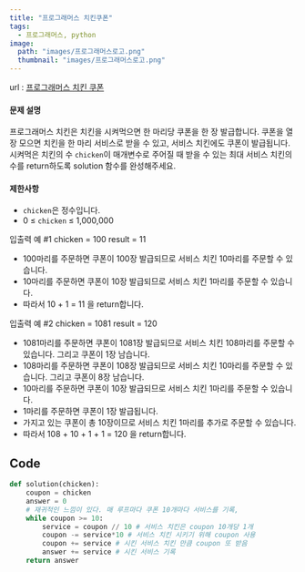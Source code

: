 ```yaml
---
title: "프로그래머스 치킨쿠폰"
tags:
  - 프로그래머스, python
image:
  path: "images/프로그래머스로고.png"
  thumbnail: "images/프로그래머스로고.png"
---
```

url : [프로그래머스 치킨 쿠폰](https://school.programmers.co.kr/learn/courses/30/lessons/120884)
#### 문제 설명

프로그래머스 치킨은 치킨을 시켜먹으면 한 마리당 쿠폰을 한 장 발급합니다. 쿠폰을 열 장 모으면 치킨을 한 마리 서비스로 받을 수 있고, 서비스 치킨에도 쿠폰이 발급됩니다. 시켜먹은 치킨의 수 `chicken`이 매개변수로 주어질 때 받을 수 있는 최대 서비스 치킨의 수를 return하도록 solution 함수를 완성해주세요.

#### 제한사항

-   `chicken`은 정수입니다.
-   0 ≤ `chicken` ≤ 1,000,000

입출력 예 #1
chicken = 100 
result = 11 
-   100마리를 주문하면 쿠폰이 100장 발급되므로 서비스 치킨 10마리를 주문할 수 있습니다.
-   10마리를 주문하면 쿠폰이 10장 발급되므로 서비스 치킨 1마리를 주문할 수 있습니다.
-   따라서 10 + 1 = 11 을 return합니다.

입출력 예 #2
chicken = 1081
result = 120
-   1081마리를 주문하면 쿠폰이 1081장 발급되므로 서비스 치킨 108마리를 주문할 수 있습니다. 그리고 쿠폰이 1장 남습니다.
-   108마리를 주문하면 쿠폰이 108장 발급되므로 서비스 치킨 10마리를 주문할 수 있습니다. 그리고 쿠폰이 8장 남습니다.
-   10마리를 주문하면 쿠폰이 10장 발급되므로 서비스 치킨 1마리를 주문할 수 있습니다.
-   1마리를 주문하면 쿠폰이 1장 발급됩니다.
-   가지고 있는 쿠폰이 총 10장이므로 서비스 치킨 1마리를 추가로 주문할 수 있습니다.
-   따라서 108 + 10 + 1 + 1 = 120 을 return합니다.

## Code
```python
def solution(chicken):
    coupon = chicken
    answer = 0
    # 재귀적인 느낌이 있다. 매 루프마다 쿠폰 10개마다 서비스를 기록, 
    while coupon >= 10:
        service = coupon // 10 # 서비스 치킨은 coupon 10개당 1개
        coupon -= service*10 # 서비스 치킨 시키기 위해 coupon 사용
        coupon += service # 시킨 서비스 치킨 만큼 coupon 또 받음
        answer += service # 시킨 서비스 기록
    return answer
```
